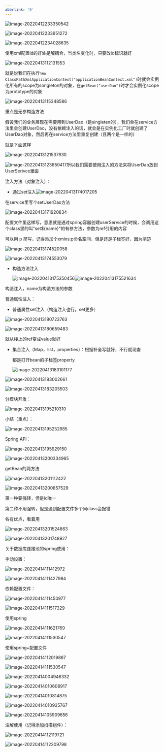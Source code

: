 ```yaml
---
abbrlink: '0'
---
```

![image-20220412233350542](/home/joe/.config/Typora/typora-user-images/image-20220412233350542.png)

![image-20220412233951272](/home/joe/.config/Typora/typora-user-images/image-20220412233951272.png)

![image-20220412234028635](/home/joe/.config/Typora/typora-user-images/image-20220412234028635.png)

使用xml配置id的好处是解耦合，当类名变化时，只要改id标识就好

![image-20220413112131553](/home/joe/.config/Typora/typora-user-images/image-20220413112131553.png)

就是说我们在执行`new ClassPathXmlApplicationContext("applicationBeanContext.xml")`时就会实例化所有的scope为songleton的对象，在`getBean("userDao")`时才会实例化scope为prototype的对象

![image-20220413115348586](/home/joe/.config/Typora/typora-user-images/image-20220413115348586.png)

重点是无参构造方法

假设我们的业务层现在需要用到UserDao（是singleten的），我们会在service方法里会创建UserDao，没有依赖注入的话，就会是在实例化工厂时就创建了UserDao对象，然后再在service方法里重复创建（且两个是一样的）

就是下面这样

![image-20220413121537930](/home/joe/.config/Typora/typora-user-images/image-20220413121537930.png)

![image-20220413123850417](/home/joe/.config/Typora/typora-user-images/image-20220413123850417.png)所以我们需要使用注入的方法来将UserDao放到UserSerivce里面

注入方法（对象注入）：

- 通过set注入![image-20220413174017205](/home/joe/.config/Typora/typora-user-images/image-20220413174017205.png)

在service里写个setUserDao方法

![image-20220413171920834](/home/joe/.config/Typora/typora-user-images/image-20220413171920834.png)

配置文件里这样写，意思就是通过spring容器创建userService的时候，会调用这个class里的叫"set${name}"的有参方法，参数为ref引用的内容

可以用 p 简写，记得添加个xmlns:p命名空间，但是还是子标签好，因为清楚

![image-20220413174520058](/home/joe/.config/Typora/typora-user-images/image-20220413174520058.png)

![image-20220413174553079](/home/joe/.config/Typora/typora-user-images/image-20220413174553079.png)

- 构造方法注入

  ![image-20220413175350456](/home/joe/.config/Typora/typora-user-images/image-20220413175350456.png)![image-20220413175521634](/home/joe/.config/Typora/typora-user-images/image-20220413175521634.png)

构造注入，name为构造方法的参数

普通属性注入：

- 普通属性set注入（构造注入也行，set更多）

![image-20220413180723763](/home/joe/.config/Typora/typora-user-images/image-20220413180723763.png)

![image-20220413180659483](/home/joe/.config/Typora/typora-user-images/image-20220413180659483.png)

就从楼上的ref变成value就好

- 集合注入（Map，list，properties）：根据补全写就好，不行就现查

  都是打开bean的子标签property

  ![image-20220413183101177](/home/joe/.config/Typora/typora-user-images/image-20220413183101177.png)

![image-20220413183002661](/home/joe/.config/Typora/typora-user-images/image-20220413183002661.png)

![image-20220413183205503](/home/joe/.config/Typora/typora-user-images/image-20220413183205503.png)



分模块开发：

![image-20220413195210310](/home/joe/.config/Typora/typora-user-images/image-20220413195210310.png)

小结（重点）：

![image-20220413195252985](/home/joe/.config/Typora/typora-user-images/image-20220413195252985.png)



Spring API：

![image-20220413195929150](/home/joe/.config/Typora/typora-user-images/image-20220413195929150.png)

![image-20220413200334965](/home/joe/.config/Typora/typora-user-images/image-20220413200334965.png)

getBean的两方法

![image-20220413201112422](/home/joe/.config/Typora/typora-user-images/image-20220413201112422.png)

![image-20220413200857529](/home/joe/.config/Typora/typora-user-images/image-20220413200857529.png)

第一种要强转，但是id唯一

第二种不用强转，但是遇到配置文件多个同class会报错

各有优点，看着用

![image-20220413201524863](/home/joe/.config/Typora/typora-user-images/image-20220413201524863.png)

![image-20220413201748927](/home/joe/.config/Typora/typora-user-images/image-20220413201748927.png)

关于数据库连接池的spring使用：

手动设置：

![image-20220414111412972](../assets/img/spring/image-20220414111412972.png)

![image-20220414111427984](../assets/img/spring/image-20220414111427984.png)

依赖配置文件：

![image-20220414111450977](../assets/img/spring/image-20220414111450977.png)

![image-20220414111517329](../assets/img/spring/image-20220414111517329.png)

使用spring

![image-20220414111621769](../assets/img/spring/image-20220414111621769.png)

![image-20220414111530547](../assets/img/spring/image-20220414111530547.png)

使用spring+配置文件

![image-20220414112019897](../assets/img/spring/image-20220414112019897.png)

![image-20220414111530547](../assets/img/spring/image-20220414111530547.png)

![image-20220414004946332](/home/joe/.config/Typora/typora-user-images/image-20220414004946332.png)

![image-20220414010608917](/home/joe/.config/Typora/typora-user-images/image-20220414010608917.png)

![image-20220414010814875](/home/joe/.config/Typora/typora-user-images/image-20220414010814875.png)

![image-20220414010935767](/home/joe/.config/Typora/typora-user-images/image-20220414010935767.png)

![image-20220414105909656](../assets/img/spring/image-20220414105909656.png)

注解使用（记得添加扫描组件）：

![image-20220414112119721](../assets/img/spring/image-20220414112119721.png)

![image-20220414112209798](../assets/img/spring/image-20220414112209798.png)